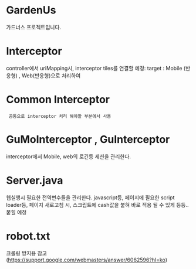 # GardenUs
가드너스 프로젝트입니다.

# Interceptor 
 controller에서 uriMapping시, interceptor tiles를 연결할 예정:
 target : Mobile (반응형) , Web(반응형)으로 처리하여
 # Common Interceptor 
     공통으로 interceptor 처리 해야할 부분에서 사용
 # GuMoInterceptor , GuInterceptor 
 interceptor에서 Mobile, web의 로긴등 세션을 관리한다.

# Server.java
 웹실행시 필요한 전역변수들을 관리한다.
 javascript등, 페이지에 필요한 script loader등, 
 페이지 새로고침 시, 스크립트에 cash값을 붙혀 바로 적용 될 수 있게 등등.. 붙힐 예정


# robot.txt 
크롤링 방지용 참고(https://support.google.com/webmasters/answer/6062596?hl=ko)